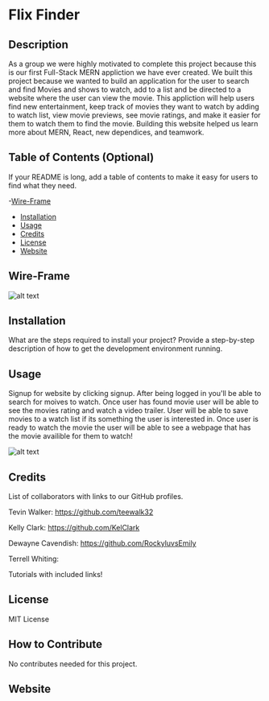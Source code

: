 # Flix Finder

## Description

As a group we were highly motivated to complete this project because this is our first Full-Stack MERN appliction we have ever created. We built this project because we wanted to build an application for the user to search and find Movies and shows to watch, add to a list and be directed to a website where the user can view the movie. This appliction will help users find new entertainment, keep track of movies they want to watch by adding to watch list, view movie previews, see movie ratings, and make it easier for them to watch them to find the movie. Building this website helped us learn more about MERN, React, new dependices, and teamwork.



## Table of Contents (Optional)

If your README is long, add a table of contents to make it easy for users to find what they need.

-[Wire-Frame](#wire-frame)
- [Installation](#installation)
- [Usage](#usage)
- [Credits](#credits)
- [License](#license)
- [Website](#website)

## Wire-Frame

![alt text](assets/images/screenshot.png)

## Installation

What are the steps required to install your project? Provide a step-by-step description of how to get the development environment running.

## Usage

Signup for website by clicking signup. After being logged in you'll be able to search for moives to watch. Once user has found movie user will be able to see the movies rating and watch a video trailer. User will be able to save movies to a watch list if its something the user is interested in. Once user is ready to watch the movie the user will be able to see a webpage that has the movie availible for them to watch!

![alt text](assets/images/screenshot.png)

## Credits

List of collaborators with links to our GitHub profiles.

Tevin Walker: https://github.com/teewalk32

Kelly Clark: https://github.com/KelClark

Dewayne Cavendish: https://github.com/RockyluvsEmily

Terrell Whiting: 


Tutorials with included links!



## License

MIT License


## How to Contribute

No contributes needed for this project.


## Website




